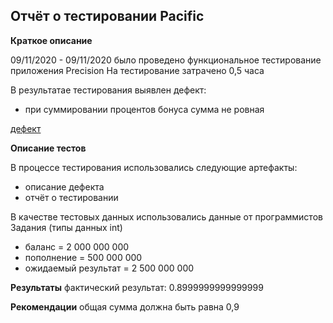 ## Отчёт о тестировании Pacific ##

**Краткое описание**

09/11/2020 - 09/11/2020 было проведено функциональное тестирование приложения Precision
На тестирование затрачено 0,5 часа

В результатае тестирования выявлен дефект:
* при суммировании процентов бонуса сумма не ровная

[дефект](https://yadi.sk/i/6ib4ACMtCtzMMQ)


**Описание тестов**

В процессе тестирования использовались следующие артефакты:

* описание дефекта
* отчёт о тестировании

В качестве тестовых данных использовались данные от программистов
Задания (типы данных int)
* баланс = 2 000 000 000
* пополнение = 500 000 000
* ожидаемый результат = 2 500 000 000

**Результаты**
фактический результат: 0.8999999999999999
[]()

**Рекомендации**
общая сумма должна быть равна 0,9

